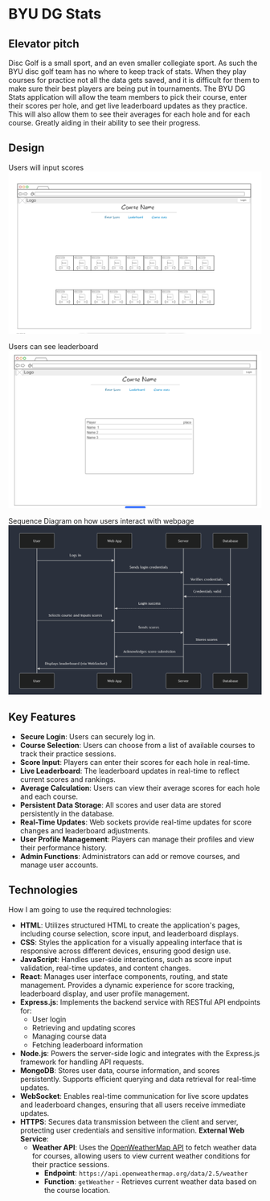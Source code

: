 # BYU DG Stats

## Elevator pitch

Disc Golf is a small sport, and an even smaller collegiate sport. As such the BYU disc golf team has no where to keep track of stats. When they play courses for practice not all the data gets saved, and it is difficult for them to make sure their best players are being put in tournaments. The BYU DG Stats application will allow the team members to pick their course, enter their scores per hole, and get live leaderboard updates as they practice. This will also allow them to see their averages for each hole and for each course. Greatly aiding in their ability to see their progress.

## Design
Users will input scores
![Score Diagram](./Images/Mainscreen.png)

Users can see leaderboard
![Leader Diagram](./Images/Leaderboard.png)

Sequence Diagram on how users interact with webpage
![Score Diagram](./Images/Sequence.png)

## Key Features

- **Secure Login**: Users can securely log in.
- **Course Selection**: Users can choose from a list of available courses to track their practice sessions.
- **Score Input**: Players can enter their scores for each hole in real-time.
- **Live Leaderboard**: The leaderboard updates in real-time to reflect current scores and rankings.
- **Average Calculation**: Users can view their average scores for each hole and each course.
- **Persistent Data Storage**: All scores and user data are stored persistently in the database.
- **Real-Time Updates**: Web sockets provide real-time updates for score changes and leaderboard adjustments.
- **User Profile Management**: Players can manage their profiles and view their performance history.
- **Admin Functions**: Administrators can add or remove courses, and manage user accounts.

## Technologies

How I am going to use the required technologies:

- **HTML**: Utilizes structured HTML to create the application's pages, including course selection, score input, and leaderboard displays.
- **CSS**: Styles the application for a visually appealing interface that is responsive across different devices, ensuring good design use.
- **JavaScript**: Handles user-side interactions, such as score input validation, real-time updates, and content changes.
- **React**: Manages user interface components, routing, and state management. Provides a dynamic experience for score tracking, leaderboard display, and user profile management.
- **Express.js**: Implements the backend service with RESTful API endpoints for:
  - User login
  - Retrieving and updating scores
  - Managing course data
  - Fetching leaderboard information
- **Node.js**: Powers the server-side logic and integrates with the Express.js framework for handling API requests.
- **MongoDB**: Stores user data, course information, and scores persistently. Supports efficient querying and data retrieval for real-time updates.
- **WebSocket**: Enables real-time communication for live score updates and leaderboard changes, ensuring that all users receive immediate updates.
- **HTTPS**: Secures data transmission between the client and server, protecting user credentials and sensitive information.
**External Web Service**:
  - **Weather API**: Uses the [OpenWeatherMap API](https://openweathermap.org/api) to fetch weather data for courses, allowing users to view current weather conditions for their practice sessions.
    - **Endpoint**: `https://api.openweathermap.org/data/2.5/weather`
    - **Function**: `getWeather` - Retrieves current weather data based on the course location.
